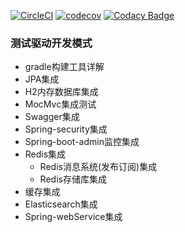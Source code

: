[![CircleCI](https://circleci.com/gh/2345free/gs-tdd.svg?style=svg)](https://circleci.com/gh/2345free/gs-tdd)
[![codecov](https://codecov.io/gh/2345free/gs-tdd/branch/master/graph/badge.svg)](https://codecov.io/gh/2345free/gs-tdd)
[![Codacy Badge](https://api.codacy.com/project/badge/Grade/ee3c29b4164d4ce090170fa1da5a80dc)](https://www.codacy.com/app/2345free/gs-tdd?utm_source=github.com&amp;utm_medium=referral&amp;utm_content=2345free/gs-tdd&amp;utm_campaign=Badge_Grade)

### 测试驱动开发模式
- gradle构建工具详解
- JPA集成
- H2内存数据库集成
- MocMvc集成测试
- Swagger集成
- Spring-security集成
- Spring-boot-admin监控集成
- Redis集成
  - Redis消息系统(发布订阅)集成
  - Redis存储库集成
- 缓存集成
- Elasticsearch集成
- Spring-webService集成
